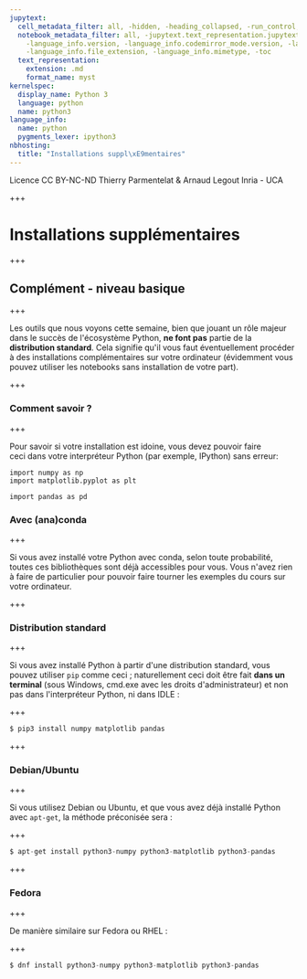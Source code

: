 ```yaml
---
jupytext:
  cell_metadata_filter: all, -hidden, -heading_collapsed, -run_control, -trusted
  notebook_metadata_filter: all, -jupytext.text_representation.jupytext_version, -jupytext.text_representation.format_version,
    -language_info.version, -language_info.codemirror_mode.version, -language_info.codemirror_mode,
    -language_info.file_extension, -language_info.mimetype, -toc
  text_representation:
    extension: .md
    format_name: myst
kernelspec:
  display_name: Python 3
  language: python
  name: python3
language_info:
  name: python
  pygments_lexer: ipython3
nbhosting:
  title: "Installations suppl\xE9mentaires"
---
```


<div class="licence">
<span>Licence CC BY-NC-ND</span>
<span>Thierry Parmentelat &amp; Arnaud Legout</span>
<span>Inria - UCA</span>
</div>

+++

# Installations supplémentaires

+++

## Complément - niveau basique

+++

Les outils que nous voyons cette semaine, bien que jouant un rôle majeur dans le succès de l'écosystème Python, **ne font pas** partie de la **distribution standard**. Cela signifie qu'il vous faut éventuellement procéder à des installations complémentaires sur votre ordinateur (évidemment vous pouvez utiliser les notebooks sans installation de votre part).

+++

### Comment savoir ?

+++

Pour savoir si votre installation est idoine, vous devez pouvoir faire ceci dans votre interpréteur Python (par exemple, IPython) sans erreur:

```{code-cell} ipython3
import numpy as np
import matplotlib.pyplot as plt
```

```{code-cell} ipython3
import pandas as pd
```

### Avec (ana)conda

+++

Si vous avez installé votre Python avec conda, selon toute probabilité, toutes ces bibliothèques sont déjà accessibles pour vous. Vous n'avez rien à faire de particulier pour pouvoir faire tourner les exemples du cours sur votre ordinateur.

+++

### Distribution standard

+++

Si vous avez installé Python à partir d'une distribution standard, vous pouvez utiliser `pip` comme ceci ; naturellement ceci doit être fait **dans un terminal** (sous Windows, cmd.exe avec les droits d'administrateur) et non pas dans l'interpréteur Python, ni dans IDLE :

+++

```python
$ pip3 install numpy matplotlib pandas
```

+++

### Debian/Ubuntu

+++

Si vous utilisez Debian ou Ubuntu, et que vous avez déjà installé Python avec `apt-get`, la méthode préconisée sera :

+++

```python
$ apt-get install python3-numpy python3-matplotlib python3-pandas
```

+++

### Fedora

+++

De manière similaire sur Fedora ou RHEL :

+++

```python
$ dnf install python3-numpy python3-matplotlib python3-pandas
```
